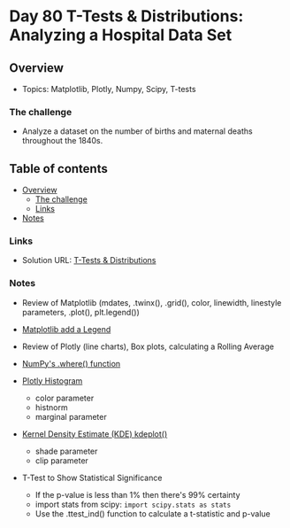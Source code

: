 # Day 80 T-Tests & Distributions: Analyzing a Hospital Data Set

## Overview

- Topics: Matplotlib, Plotly, Numpy, Scipy, T-tests


### The challenge

- Analyze a dataset on the number of births and maternal deaths throughout the 1840s.

## Table of contents

- [Overview](#overview)
  - [The challenge](#the-challenge)
  - [Links](#links)
- [Notes](#notes)

### Links

- Solution URL: [T-Tests & Distributions](https://github.com/Mikerniker/100_Days_of_Python/tree/main/Day80)


###  Notes
- Review of Matplotlib (mdates, .twinx(), .grid(), color, linewidth, linestyle parameters, .plot(), plt.legend()) 
- [Matplotlib add a Legend](https://matplotlib.org/3.1.1/api/_as_gen/matplotlib.pyplot.legend.html)

- Review of Plotly (line charts), Box plots, calculating a Rolling Average
- [NumPy's .where() function](https://numpy.org/doc/stable/reference/generated/numpy.where.html)
- [Plotly Histogram](https://plotly.com/python/histograms/)
  - color parameter
  - histnorm
  - marginal parameter
- [Kernel Density Estimate (KDE) kdeplot()](https://seaborn.pydata.org/generated/seaborn.kdeplot.html)
  - shade parameter
  - clip parameter
- T-Test to Show Statistical Significance
  - If the p-value is less than 1% then there's 99% certainty
  - import stats from scipy: ```import scipy.stats as stats```
  - Use the .ttest_ind() function to calculate a t-statistic and p-value
